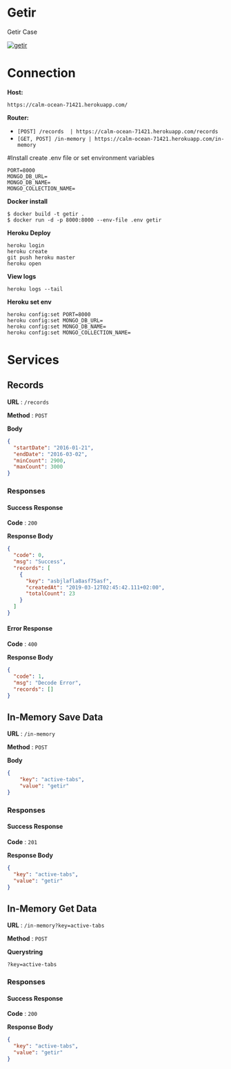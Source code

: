 
# Getir

Getir Case

<p>
    <a href="https://app.getpostman.com/run-collection/2ecb07d7ce3cef97e8a7"><img src="https://run.pstmn.io/button.svg" alt="getir"></a>
</p>


# Connection
**Host:**
```text
https://calm-ocean-71421.herokuapp.com/
```

**Router:**
- `[POST] /records  | https://calm-ocean-71421.herokuapp.com/records`
- `[GET, POST] /in-memory | https://calm-ocean-71421.herokuapp.com/in-memory`

#Install
create .env file or set environment variables
```text
PORT=8000
MONGO_DB_URL=
MONGO_DB_NAME=
MONGO_COLLECTION_NAME=
```

**Docker install**
```text
$ docker build -t getir .
$ docker run -d -p 8000:8000 --env-file .env getir
```

**Heroku Deploy**
```text
heroku login
heroku create
git push heroku master
heroku open
```
**View logs**
```text
heroku logs --tail
```

**Heroku set env**
```text
heroku config:set PORT=8000
heroku config:set MONGO_DB_URL=
heroku config:set MONGO_DB_NAME=
heroku config:set MONGO_COLLECTION_NAME=

```


# Services
## Records

**URL** : `/records`

**Method** : `POST`

**Body**

```json
{
  "startDate": "2016-01-21",
  "endDate": "2016-03-02",
  "minCount": 2900,
  "maxCount": 3000
}
```

### Responses
#### Success Response

**Code** : `200`

**Response Body**

```json
{
  "code": 0,
  "msg": "Success",
  "records": [
    {
      "key": "asbjlafla8asf75asf",
      "createdAt": "2019-03-12T02:45:42.111+02:00",
      "totalCount": 23
    }
  ]
}
```

#### Error Response

**Code** : `400`

**Response Body**

```json
{
  "code": 1,
  "msg": "Decode Error",
  "records": []
}
```

## In-Memory Save Data 

**URL** : `/in-memory`

**Method** : `POST`

**Body**

```json
{
    "key": "active-tabs",
    "value": "getir"
}
```

### Responses
#### Success Response

**Code** : `201`

**Response Body**

```json
{
  "key": "active-tabs",
  "value": "getir"
}
```

## In-Memory Get Data

**URL** : `/in-memory?key=active-tabs`

**Method** : `POST`

**Querystring**

```text
?key=active-tabs
```

### Responses
#### Success Response

**Code** : `200`

**Response Body**

```json
{
  "key": "active-tabs",
  "value": "getir"
}
```
